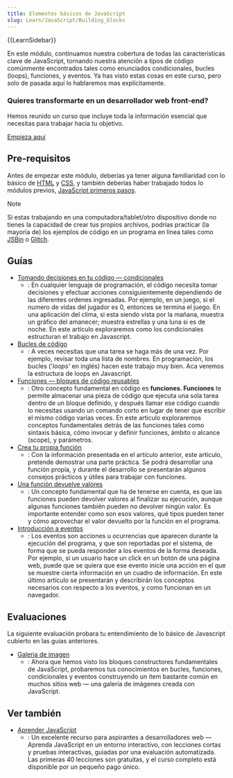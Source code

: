 ```yaml
---
title: Elementos básicos de JavaScript
slug: Learn/JavaScript/Building_blocks
---
```


{{LearnSidebar}}

En este módulo, continuamos nuestra cobertura de todas las características clave de JavaScript, tornando nuestra atención a tipos de código comúnmente encontrados tales como enunciados condicionales, bucles (loops), funciones, y eventos. Ya has visto estas cosas en este curso, pero solo de pasada aquí lo hablaremos mas explícitamente.

### Quieres transformarte en un desarrollador web front-end?

Hemos reunido un curso que incluye toda la información esencial que necesitas para trabajar hacia tu objetivo.

[Empieza aquí](/es/docs/orphaned/Learn/Front-end_web_developer)

## Pre-requisitos

Antes de empezar este módulo, deberías ya tener alguna familiaridad con lo básico de [HTML](/es/docs/Learn/HTML/Introduction_to_HTML) y [CSS](/es/docs/Learn/CSS/First_steps), y también deberías haber trabajado todos lo módulos previos, [JavaScript primeros pasos](/es/docs/Learn/JavaScript/First_steps).

> [!NOTE]
> Si estas trabajando en una computadora/tablet/otro dispositivo donde no tienes la capacidad de crear tus propios archivos, podrías practicar (la mayoría de) los ejemplos de código en un programa en linea tales como [JSBin](https://jsbin.com/) o [Glitch](https://glitch.com/).

## Guías

- [Tomando decisiones en tu código — condicionales](/es/docs/Learn/JavaScript/Building_blocks/conditionals)
  - : En cualquier lenguaje de programación, el código necesita tomar decisiones y efectuar acciones consiguientemente dependiendo de las diferentes ordenes ingresadas. Por ejemplo, en un juego, si el numero de vidas del jugador es 0, entonces se termina el juego. En una aplicación del clima, si esta siendo vista por la mañana, muestra un gráfico del amanecer; muestra estrellas y una luna si es de noche. En este artículo exploraremos como los condicionales estructuran el trabajo en Javascript.
- [Bucles de código](/es/docs/Learn/JavaScript/Building_blocks/Looping_code)
  - : A veces necesitas que una tarea se haga más de una vez. Por ejemplo, revisar toda una lista de nombres. En programación, los bucles ('_loops'_ en inglés) hacen este trabajo muy bien. Aca veremos la estructura de loops en Javascript.
- [Funciones — bloques de código reusables](/es/docs/Learn/JavaScript/Building_blocks/Functions)
  - : Otro concepto fundamental en código es **funciones. Funciones** te permite almacenar una pieza de código que ejecuta una sola tarea dentro de un bloque definido, y después llamar ese código cuando lo necesitas usando un comando corto en lugar de tener que escribir el mismo código varias veces. En este articulo exploraremos conceptos fundamentales detrás de las funciones tales como sintaxis básica, cómo invocar y definir funciones, ámbito o alcance (scope), y parámetros.
- [Crea tu propia función](/es/docs/Learn/JavaScript/Building_blocks/Build_your_own_function)
  - : Con la información presentada en el artículo anterior, este artículo, pretende demostrar una parte práctica. Se podrá desarrollar una función propia, y durante el desarrollo se presentarán algunos consejos prácticos y útiles para trabajar con funciones.
- [Una función devuelve valores](/es/docs/Learn/JavaScript/Building_blocks/Return_values)
  - : Un concepto fundamental que ha de tenerse en cuenta, es que las funciones pueden devolver valores al finalizar su ejecución, aunque algunas funciones también pueden no devolver ningún valor. Es importante entender como son esos valores, qué tipos pueden tener y cómo aprovechar el valor devuelto por la función en el programa.
- [Introducción a eventos](/es/docs/Learn/JavaScript/Building_blocks/Events)
  - : Los eventos son acciones u ocurrencias que aparecen durante la ejecución del programa, y que son reportadas por el sistema, de forma que se pueda responder a los eventos de la forma deseada. Por ejemplo, si un usuario hace un click en un botón de una página web, puede que se quiera que ese evento inicie una acción en el que se muestre cierta información en un cuadro de información. En este último artículo se presentarán y describirán los conceptos necesarios con respecto a los eventos, y como funcionan en un navegador.

## Evaluaciones

La siguiente evaluación probara tu entendimiento de lo básico de Javascript cubierto en las guias anteriores.

- [Galeria de imagen](/es/docs/Learn/JavaScript/Building_blocks/Image_gallery)
  - : Ahora que hemos visto los bloques constructores fundamentales de JavaScript, probaremos tus conocimientos en bucles, funciones, condicionales y eventos construyendo un item bastante común en muchos sitios web — una galería de imágenes creada con JavaScript.

## Ver también

- [Aprender JavaScript](https://learnjavascript.online/)
  - : Un excelente recurso para aspirantes a desarrolladores web — Aprenda JavaScript en un entorno interactivo, con lecciones cortas y pruebas interactivas, guiadas por una evaluación automatizada. Las primeras 40 lecciones son gratuitas, y el curso completo está disponible por un pequeño pago único.
